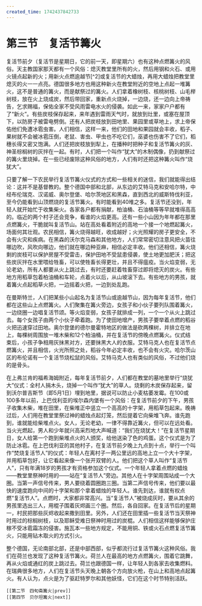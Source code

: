 ```yaml
---
created_time: 1742437842733
---
```

# 第三节　复活节篝火

复活节前夕（复活节是星期日，它的前一天，即星期六）也有这种点燃篝火的风俗。天主教国家那天都有一个风俗：熄灭教堂里所有的火，然后用钢和火石、或用火镜点起新的火；用新火点燃逾越节[^2]或复活节的大蜡烛，再用大蜡烛把教堂里熄灭的火一一点亮。德国很多地方也用这种新火在教堂附近的空地上点起一堆篝火，这不是普通的篝火，而是献祭过的篝火。人们拿着橡树枝、核桃树枝、山毛榉树枝，放在火上烧成炭，然后带回家，重新点火烧掉，一边烧，还一边向上帝祷告，乞求赐福，保佑全家不受风雨雷电水火的侵袭。如此一来，家家户户都有了“新火”。有些炭枝保存起来，来年遇到雷雨天气时，就放到灶里，或塞在屋顶下，以防房子被雷电劈倒。还有人把炭枝放到田地里、果园里或草地上，求上帝保佑他们免遭冰雹虫害。人们相信，这样一来，他们的田地和果园就会丰收，稻子、果树就不会被冰雹压倒，老鼠、害虫、甲虫也不吃它们，巫婆也伤害不了它们，稻穗长得又密又饱满。人们还把炭枝放到犁上，在播种时把种子和复活节篝火的灰、神圣棕榈树的灰拌在一起。有时，人们把一个叫作“犹大”的木制偶像，扔到献祭过的篝火里烧掉。在一些已经废除这种风俗的地方，人们有时还把这种篝火叫作“烧犹大”。

只要了解一下农民举行复活节篝火仪式的方式和一些相关的迷信，我们就能得出结论：这并不是基督教的。整个德国中部和北部，从东边的艾特马克和安哈尔特，中经布伦瑞克、汉诺威、奥尔登堡、哈尔茨地区和黑森，直到西北的威斯特伐利亚，至今仍能看到山顶燃烧的复活节篝火。有时能看到40堆之多。复活节还没到，年轻人就开始忙于收集柴火。各家各户都有捐献，柏油桶、石油桶等等早就堆得高高的。临近的两个村子还会竞争，看谁的火焰更高。还有一些小山因为年年都在那里点燃篝火，干脆就叫复活节山。站在高处看着附近的高地一个接一个地燃起篝火，场面何其壮观。农民相信，篝火烧得越旺，收成越好；火光照耀的房子更安全，不会有火灾和疾病。在黑森的沃尔克马森和其他地方，人们常常密切注意风把火苗往哪边吹，风吹向哪边，他们就在哪边种亚麻，相信必定丰收。他们还相信，篝火烧剩的炭枝可以保护房屋不受雷击，保护田地不受鼠患侵袭，使土地更加肥沃；把这些炭灰拌在水里喂给牲畜，可以使牲畜长得更壮，并且不得瘟疫。当火焰变弱，无论老幼，所有人都要从火上跳过去，有时还要赶着牲畜穿过即将熄灭的炭火。有些地方用稻草包着柏油桶和车轮，点着火以后，从山坡滚下去。有些地方的男孩，就着篝火点起稻草火把，一边摇着火把，一边到处乱跑。

在曼斯特兰，人们把某些小山起名为复活节山或逾越节山，因为每年复活节，他们都在这些山上点燃篝火。人们聚集在篝火旁边，女孩子和小伙子要列队围着篝火，一边绕圈一边唱复活节颂。等火焰变弱，女孩子就排成一列，一个一个从火上跳过去。每个女孩子由两个小伙子牵着跑。为了使田地增产，男孩子要举着点燃的稻谷火把迅速穿过田地。奥尔登堡的德尔曼霍特地区的做法是砍两棵树，并排立在地上，每棵树周围放一堆木柴和12个柏油桶，并在复活节的傍晚点燃篝火。仪式结束后，小孩子争相用灰抹黑对方，还要抹黑大人的衣服。艾特马克人也在复活节点燃篝火，并且相信，火光所照之处，稻谷今年必定丰收，也不会有火灾。哈尔茨山区的布伦诺有一个复活节烧松鼠的风俗。艾特马克人也有类似的风俗，不过他们烧的是骨头。

在上弗兰肯的福希海姆附近，每年复活节前夕，人们都在教堂的墓地里举行“烧犹大”仪式：全村人捐木头，烧掉一个叫作“犹大”的草人。烧剩的木炭保存起来，留到沃尔普吉斯节（即5月1日）埋到地里，据说可以防止小麦枯萎发霉。在100或100多年以前，上巴伐利亚的埃尔森内堡有一个风俗：在复活节前夕的下午，男孩子收集木柴，堆在田里，在柴堆正中竖立一个高高的十字架，用稻草包起来。晚祷过后，人们用在教堂里祭过神的蜡烛点起灯笼，然后提着它向柴堆飞奔。谁先跑到，谁就能给柴堆点火。女人，无论老幼，一律不得靠近篝火，但可以在远处看。当火光燃起，男人和少年就兴高采烈地大声喊道：“我们在烧犹大！”在复活节星期日，女人给第一个跑到柴堆点火的人颁奖，给他送染了色的鸡蛋。这个仪式是为了防止冰雹。在上巴伐利亚的其他村子，在复活节前夕晚上九点到十点，举行一个叫作“焚烧复活节人”的仪式：年轻人在离村子一两公里远的高地上立一个大十字架，并用稻草包好，让它看起来像一个张开双臂的人。他们把这个草人叫作“复活节人”，只有年满18岁的男孩才有资格参加这个仪式。一个年轻人拿着点燃的蜡烛——教堂里祭神时用的——站在“复活节人”旁边。其他人在十字架周围站成一个大圈。当第一声信号传来，男人要绕着圆圈跑三圈。当第二声信号传来，他们要以最快的速度跑向中间的十字架和那个拿着蜡烛的年轻人。谁先到达，谁就有权点燃“复活节人”。点燃时，大家都非常高兴。当“复活节人”被烧成灰时，要从其余的男孩里选出三人，用棍子围着灰烬画三个圈。然后，各自回家。在复活节后的星期一，村民把那些灰烬收起来撒到田里。另外，人们还在田里插一些复活节当天祭神时用过的棕榈树枝，以及耶稣受难日祭神时用过的炭棍。人们相信这样能够保护庄稼不受冰雹霜冻的侵害。施瓦本一些地方规定，不能用铜、铁或火石点燃复活节篝火，只能用钻木取火的方式引火。

整个德国，无论南部北部，还是中部西部，似乎都流行过复活节篝火这种风俗。我们在荷兰也发现了这种复活节篝火。荷兰人在最高的地方点燃篝火，围着它跳舞，再从火焰或通红的炭上跳过去。荷兰也跟德国一样，让年轻人到各家去收集燃料。在瑞典很多地方，人们在复活节头天晚上朝各个方向放火枪，在山上和高地点起篝火。有人认为，点火是为了驱赶特罗尔和其他妖怪，它们在这个时节特别活跃。

```booknav
[[第二节　四旬斋篝火|prev]]
[[第四节　贝尔坦篝火|next]]
```